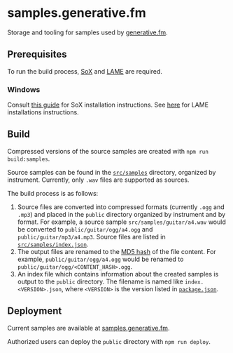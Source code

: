 # samples.generative.fm

Storage and tooling for samples used by [generative.fm](https://github.com/generative-music/generative.fm).

## Prerequisites

To run the build process, [SoX](http://sox.sourceforge.net/) and [LAME](http://lame.sourceforge.net/) are required.

### Windows

Consult [this guide](https://github.com/JoFrhwld/FAVE/wiki/Sox-on-Windows) for SoX installation instructions.
See [here](https://github.com/jankarres/node-lame#install-on-windows) for LAME installations instructions.

## Build

Compressed versions of the source samples are created with `npm run build:samples`.

Source samples can be found in the [`src/samples`](src/samples) directory, organized by instrument. Currently, only `.wav` files are supported as sources.

The build process is as follows:

1. Source files are converted into compressed formats (currently `.ogg` and `.mp3`) and placed in the `public` directory organized by instrument and by format. For example, a source sample `src/samples/guitar/a4.wav` would be converted to `public/guitar/ogg/a4.ogg` and `public/guitar/mp3/a4.mp3`. Source files are listed in [`src/samples/index.json`](src/samples/index.json).
2. The output files are renamed to the [MD5 hash](https://en.wikipedia.org/wiki/MD5#MD5_hashes) of the file content. For example, `public/guitar/ogg/a4.ogg` would be renamed to `public/guitar/ogg/<CONTENT_HASH>.ogg`.
3. An index file which contains information about the created samples is output to the `public` directory. The filename is named like `index.<VERSION>.json`, where `<VERSION>` is the version listed in [`package.json`](package.json).

## Deployment

Current samples are available at [samples.generative.fm](https://samples.generative.fm/).

Authorized users can deploy the `public` directory with `npm run deploy`.
